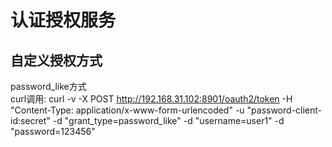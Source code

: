 # 认证授权服务
## 自定义授权方式
password_like方式     
curl调用:
curl -v -X POST   http://192.168.31.102:8901/oauth2/token   -H "Content-Type: application/x-www-form-urlencoded"   -u "password-client-id:secret"   -d "grant_type=password_like"   -d "username=user1"   -d "password=123456"